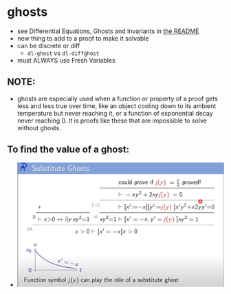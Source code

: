 ghosts
======
- see Differential Equations, Ghosts and Invariants in [the README](../pages/README.md)
- new thing to add to a proof to make it solvable
- can be discrete or diff
	- `dl-ghost` vs `dl-diffghost`
- must ALWAYS use Fresh Variables
## NOTE:
- ghosts are especially used when a function or property of a proof gets less and less true over time, like an object cooling down to its ambient temperature but never reaching it, or a function of exponential decay never reaching 0. It is proofs like these that are impossible to solve without ghosts.
## To find the value of a ghost:
- ![image.png](../assets/image_1689099929253_0.png)
